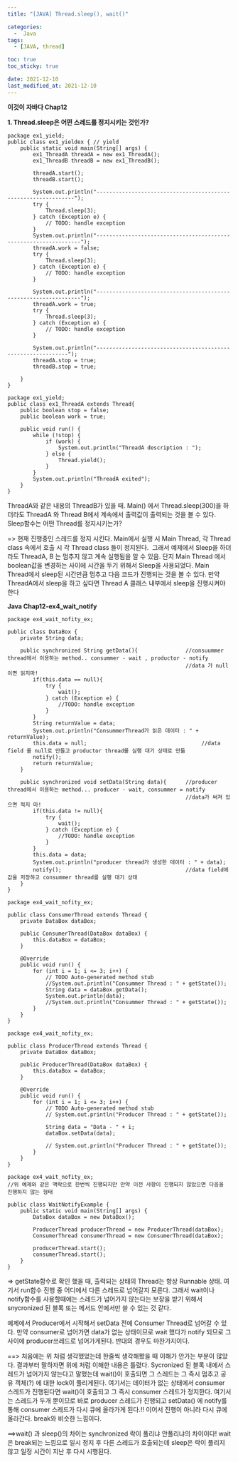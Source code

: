 ```yaml
---
title: "[JAVA] Thread.sleep(), wait()"

categories:
  -  Java
tags:
  - [JAVA, thread]

toc: true
toc_sticky: true

date: 2021-12-10
last_modified_at: 2021-12-10
---
```


**이것이 자바다 Chap12**

**1\. Thread.sleep은 어떤 스레드를 정지시키는 것인가?**

```
package ex1_yield;
public class ex1_yieldex { // yield
    public static void main(String[] args) {
        ex1_ThreadA threadA = new ex1_ThreadA();
        ex1_ThreadB threadB = new ex1_ThreadB();

        threadA.start();
        threadB.start();

        System.out.println("---------------------------------------------------------------");
        try {
            Thread.sleep(3);
        } catch (Exception e) {
            // TODO: handle exception
        }
        System.out.println("-----------------------------------------------------------------");
        threadA.work = false;
        try {
            Thread.sleep(3);
        } catch (Exception e) {
            // TODO: handle exception
        }

        System.out.println("-----------------------------------------------------------------");
        threadA.work = true;
        try {
            Thread.sleep(3);
        } catch (Exception e) {
            // TODO: handle exception
        }

        System.out.println("-------------------------------------------------------------");
        threadA.stop = true;
        threadB.stop = true;

    }
}
```

```
package ex1_yield;
public class ex1_ThreadA extends Thread{
    public boolean stop = false;
    public boolean work = true;

    public void run() {
        while (!stop) {
            if (work) {
                System.out.println("ThreadA description : ");
            } else {
                Thread.yield();
            }
        }
        System.out.println("ThreadA exited");
    }
}
```

ThreadA와 같은 내용의 ThreadB가 있을 때. Main() 에서 Thread.sleep(300)을 하더라도 ThreadA 와 Thread B에서 계속에서 출력값이 출력되는 것을 볼 수 있다. Sleep함수는 어떤 Thread를 정지시키는가?

=> 현재 진행중인 스레드를 정지 시킨다. Main에서 실행 시 Main Thread, 각 Thread class 속에서 호출 시 각 Thread class 들이 정지된다.  그래서 예제에서 Sleep을 하더라도 ThreadA, B 는 멈추지 않고 계속 실행됨을 알 수 있음. 단지 Main Thread 에서 boolean값을 변경하는 사이에 시간을 두기 위해서 Sleep을 사용되었다. Main Thread에서 sleep된 시간만큼 멈추고 다음 코드가 진행되는 것을 볼 수 있다. 만약 ThreadA에서 sleep을 하고 싶다면 Thread A 클래스 내부에서 sleep을 진행시켜야 한다

**Java Chap12-ex4_wait_notify**

```
package ex4_wait_nofity_ex;

public class DataBox {
    private String data;

    public synchronized String getData(){               //consuummer thread에서 이용하는 method.. consummer - wait , productor - notify
                                                        //data 가 null 이면 읽지마!
        if(this.data == null){
            try {
                wait();
            } catch (Exception e) {
                //TODO: handle exception
            }
        }
        String returnValue = data;
        System.out.println("ConsummerThread가 읽은 데이터 : " + returnValue);
        this.data = null;                                    //data field 를 null로 만들고 productor thread를 실행 대기 상태로 만듦
        notify();
        return returnValue;
    }

    public synchronized void setData(String data){      //producer thread에서 이용하는 method... producer - wait, consummer = notify
                                                        //data가 써져 있으면 적지 마!
        if(this.data != null){
            try {
                wait();
            } catch (Exception e) {
                //TODO: handle exception
            }
        }
        this.data = data;
        System.out.println("producer thread가 생성한 데이터 : " + data);
        notify();                                       //data field에 값을 저장하고 consummer thread를 실행 대기 상태
    }
}
```

```
package ex4_wait_nofity_ex;

public class ConsumerThread extends Thread {
    private DataBox dataBox;

    public ConsumerThread(DataBox dataBox) {
        this.dataBox = dataBox;
    }

    @Override
    public void run() {
        for (int i = 1; i <= 3; i++) {
            // TODO Auto-generated method stub
            //System.out.println("Consummer Thread : " + getState());
            String data = dataBox.getData();
            System.out.println(data);
            //System.out.println("Consummer Thread : " + getState());
        }
    }
}
```

```
package ex4_wait_nofity_ex;

public class ProducerThread extends Thread {
    private DataBox dataBox;

    public ProducerThread(DataBox dataBox) {
        this.dataBox = dataBox;
    }

    @Override
    public void run() {
        for (int i = 1; i <= 3; i++) {
            // TODO Auto-generated method stub
            // System.out.println("Producer Thread : " + getState());

            String data = "Data - " + i;
            dataBox.setData(data);

            // System.out.println("Producer Thread : " + getState());
        }
    }
}
```

```
package ex4_wait_nofity_ex;
//위 예제와 같은 맥락으로 한번씩 진행되지만 만약 이전 사항이 진행되지 않았으면 다음을 진행하지 않는 형태

public class WaitNotifyExample {
    public static void main(String[] args) {
        DataBox dataBox = new DataBox();

        ProducerThread producerThread = new ProducerThread(dataBox);
        ConsumerThread consumerThread = new ConsumerThread(dataBox);

        producerThread.start();
        consumerThread.start();
    }
}
```

\=> getState함수로 확인 했을 때, 출력되는 상태의 Thread는 항상 Runnable 상태. 여기서 run함수 진행 중 어디에서 다른 스레드로 넘어갈지 모른다. 그래서 wait이나 notify함수를 사용할때에는 스레드가 넘어가지 않는다는 보장을 받기 위해서 snycronized 된 블록 또는 메서드 안에서만 쓸 수 있는 것 같다.

예제에서 Producer에서 시작해서 setData 전에 Consumer Thread로 넘어갈 수 있다. 만약 consumer로 넘어가면 data가 없는 상태이므로 wait 했다가 notify 되므로 그 사이에 producer쓰레드로 넘어가게된다. 반대의 경우도 마찬가지이다.

\==> 처음에는 위 처럼 생각했었는데 한줄씩 생각해봤을 때 이해가 안가는 부분이 많았다. 결과부터 말하자면 위에 처럼 이해한 내용은 틀렸다. Sycronized 된 블록 내에서 스레드가 넘어가지 않는다고 말했는데 wait()이 호출되면 그 스레드는 그 즉시 멈추고 공유 객체(?) 에 대한 lock이 풀리게된다. 여기서는 데이터가 없는 상태에서 consumer 스레드가 진행된다면 wait()이 호출되고 그 즉시 consumer 스레드가 정지한다. 여기서는 스레드가 두개 뿐이므로 바로 producer 스레드가 진행되고 setData() 에 notify를 통해 consumer 스레드가 다시 큐에 올라가게 된다.!! 이어서 진행이 아니라 다시 큐에 올라간다. break와 비슷한 느낌이다.

\==>wait() 과 sleep()의 차이는 synchronized 락이 풀리냐 안풀리냐의 차이이다! wait은 break되는 느낌으로 일시 정지 후 다른 스레드가 호출되는데 sleep은 락이 풀리지 않고 일정 시간이 지난 후 다시 시행된다.
